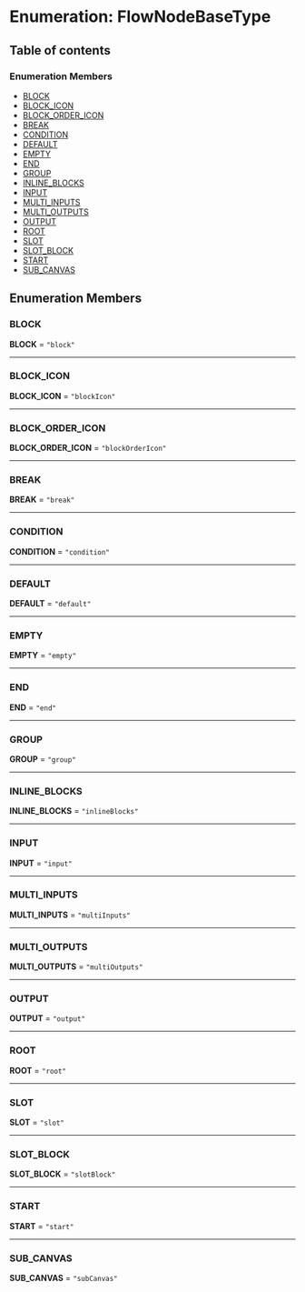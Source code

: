 # Enumeration: FlowNodeBaseType

## Table of contents

### Enumeration Members

* [BLOCK](/en/auto-docs/document/enums/FlowNodeBaseType.md#block)
* [BLOCK\_ICON](/en/auto-docs/document/enums/FlowNodeBaseType.md#block_icon)
* [BLOCK\_ORDER\_ICON](/en/auto-docs/document/enums/FlowNodeBaseType.md#block_order_icon)
* [BREAK](/en/auto-docs/document/enums/FlowNodeBaseType.md#break)
* [CONDITION](/en/auto-docs/document/enums/FlowNodeBaseType.md#condition)
* [DEFAULT](/en/auto-docs/document/enums/FlowNodeBaseType.md#default)
* [EMPTY](/en/auto-docs/document/enums/FlowNodeBaseType.md#empty)
* [END](/en/auto-docs/document/enums/FlowNodeBaseType.md#end)
* [GROUP](/en/auto-docs/document/enums/FlowNodeBaseType.md#group)
* [INLINE\_BLOCKS](/en/auto-docs/document/enums/FlowNodeBaseType.md#inline_blocks)
* [INPUT](/en/auto-docs/document/enums/FlowNodeBaseType.md#input)
* [MULTI\_INPUTS](/en/auto-docs/document/enums/FlowNodeBaseType.md#multi_inputs)
* [MULTI\_OUTPUTS](/en/auto-docs/document/enums/FlowNodeBaseType.md#multi_outputs)
* [OUTPUT](/en/auto-docs/document/enums/FlowNodeBaseType.md#output)
* [ROOT](/en/auto-docs/document/enums/FlowNodeBaseType.md#root)
* [SLOT](/en/auto-docs/document/enums/FlowNodeBaseType.md#slot)
* [SLOT\_BLOCK](/en/auto-docs/document/enums/FlowNodeBaseType.md#slot_block)
* [START](/en/auto-docs/document/enums/FlowNodeBaseType.md#start)
* [SUB\_CANVAS](/en/auto-docs/document/enums/FlowNodeBaseType.md#sub_canvas)

## Enumeration Members

### BLOCK

**BLOCK** = `"block"`

***

### BLOCK\_ICON

**BLOCK\_ICON** = `"blockIcon"`

***

### BLOCK\_ORDER\_ICON

**BLOCK\_ORDER\_ICON** = `"blockOrderIcon"`

***

### BREAK

**BREAK** = `"break"`

***

### CONDITION

**CONDITION** = `"condition"`

***

### DEFAULT

**DEFAULT** = `"default"`

***

### EMPTY

**EMPTY** = `"empty"`

***

### END

**END** = `"end"`

***

### GROUP

**GROUP** = `"group"`

***

### INLINE\_BLOCKS

**INLINE\_BLOCKS** = `"inlineBlocks"`

***

### INPUT

**INPUT** = `"input"`

***

### MULTI\_INPUTS

**MULTI\_INPUTS** = `"multiInputs"`

***

### MULTI\_OUTPUTS

**MULTI\_OUTPUTS** = `"multiOutputs"`

***

### OUTPUT

**OUTPUT** = `"output"`

***

### ROOT

**ROOT** = `"root"`

***

### SLOT

**SLOT** = `"slot"`

***

### SLOT\_BLOCK

**SLOT\_BLOCK** = `"slotBlock"`

***

### START

**START** = `"start"`

***

### SUB\_CANVAS

**SUB\_CANVAS** = `"subCanvas"`
